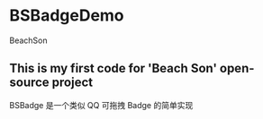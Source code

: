 # BSBadgeDemo
BeachSon

## This is my first code for 'Beach Son' open-source project

BSBadge 是一个类似 QQ 可拖拽 Badge 的简单实现
